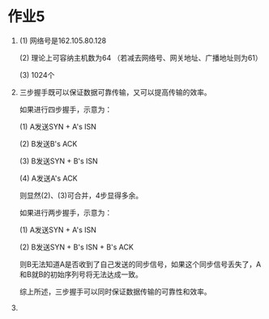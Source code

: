# 作业5
1. (1) 网络号是162.105.80.128

    (2) 理论上可容纳主机数为64 （若减去网络号、网关地址、广播地址则为61）
  
    (3) 1024个

2. 三步握手既可以保证数据可靠传输，又可以提高传输的效率。

    如果进行四步握手，示意为：
    
    (1) A发送SYN + A's ISN
    
    (2) B发送B's ACK
    
    (3) B发送SYN + B's ISN
    
    (4) A发送A's ACK
    
    则显然(2)、(3)可合并，4步显得多余。
    
    如果进行两步握手，示意为：
    
    (1) A发送SYN + A's ISN
    
    (2) B发送SYN + B's ISN + B's ACK
    
    则B无法知道A是否收到了自己发送的同步信号，如果这个同步信号丢失了，A和B就B的初始序列号将无法达成一致。
    
    综上所述，三步握手可以同时保证数据传输的可靠性和效率。
    
3. 
